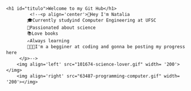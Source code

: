 
<html lang="en">
    <head>
        <meta charset="UTF-8">
        <meta http-equiv="X-UA-Compatible" content="IE=edge">
        <meta name="viewport" content="width=device-width, initial-scale=1.0">
        <link rel="stylesheet" href="css.css" />
        <link rel="preconnect" href="https://fonts.googleapis.com">
        <link rel="preconnect" href="https://fonts.gstatic.com" crossorigin>
        <link href="https://fonts.googleapis.com/css2?family=Roboto:ital,wght@1,900&display=swap" rel="stylesheet">
        <link rel="preconnect" href="https://fonts.googleapis.com">
        <link rel="preconnect" href="https://fonts.gstatic.com" crossorigin>
        <link href="https://fonts.googleapis.com/css2?family=Montserrat:wght@100&family=Quicksand:wght@300&display=swap" rel="stylesheet">
    </head>

<body>

    
    <h1 id="titulo">Welcome to my Git Hub</h1>
             <!--<p align='center'>👋Hey I'm Natalia
            🎓Currently studyind Computer Engineering at UFSC
            🔭Passionated about science
            📚Love books
            ✍️Always learning
            👩🏼‍💻I'm a begginer at coding and gonna be posting my progress here
         </p>-->   
        <img align='left' src="101674-science-lover.gif" width= '200'></img>
        <img align='right' src="63487-programming-computer.gif" width= '200'></img>
       



</body>
</html>
